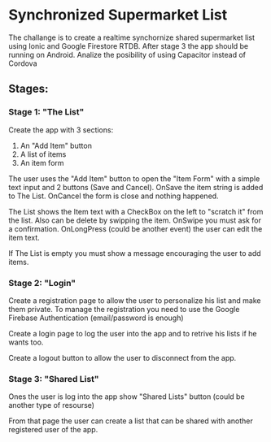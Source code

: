 # Synchronized Supermarket List

The challange is to create a realtime synchornize shared supermarket list using Ionic and Google Firestore RTDB.
After stage 3 the app should be running on Android.
Analize the posibility of using Capacitor instead of Cordova

## Stages: 
### Stage 1: "The List"

Create the app with 3 sections:
1. An "Add Item" button 
2. A list of items
3. An item form
      
  The user uses the "Add Item" button to open the "Item Form" with a simple text input and 2 buttons (Save and Cancel). OnSave the item string is added to The List. OnCancel the form is close and nothing happened.
      
  The List shows the Item text with a CheckBox on the left to "scratch it" from the list. Also can be delete by swipping the item. OnSwipe you must ask for a confirmation. OnLongPress (could be another event) the user can edit the item text. 
  
  If The List is empty you must show a message encouraging the user to add items.
   
### Stage 2: "Login"
 
 Create a registration page to allow the user to personalize his list and make them private. To manage the registration you need to use the Google Firebase Authentication (email/password is enough)
 
 Create a login page to log the user into the app and to retrive his lists if he wants too.
 
 Create a logout button to allow the user to disconnect from the app.
 
### Stage 3: "Shared List"
 
 Ones the user is log into the app show "Shared Lists" button (could be another type of resourse) 
 
 From that page the user can create a list that can be shared with another registered user of the app.
    
     
